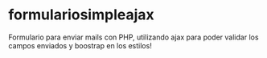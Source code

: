 # formulariosimpleajax

Formulario para enviar mails con PHP, utilizando ajax para poder validar los campos enviados y boostrap en los estilos!
